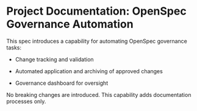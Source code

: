 # Project Documentation: OpenSpec Governance Automation

This spec introduces a capability for automating OpenSpec governance tasks:

- Change tracking and validation

- Automated application and archiving of approved changes

- Governance dashboard for oversight

No breaking changes are introduced. This capability adds documentation processes only.
